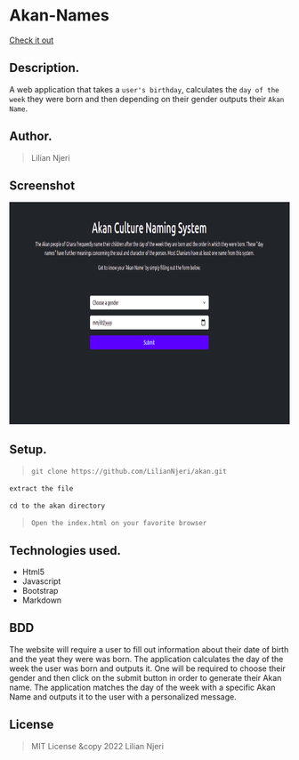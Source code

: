 # Akan-Names
[Check it out](https://liliannjeri.github.io/akan/)

## Description.
A web application that takes a ``user's birthday``, calculates the ``day of the week`` they were born and then depending on their gender outputs their ``Akan Name``. 

## Author.
 > Lilian Njeri

## Screenshot
<img src="https://raw.githubusercontent.com/LilianNjeri/akan/master/images/akan.png" width="800px" height="400px">

 ## Setup.
 > ``git clone https://github.com/LilianNjeri/akan.git ``
 
 ``extract the file``
 
 ``cd to the akan directory``
 
 > ``Open the index.html on your favorite browser``

 ## Technologies used.
  * Html5
  * Javascript
  * Bootstrap
  * Markdown

  ## BDD
The website will require a user to fill out information about their date of birth and the yeat they were was born. The application calculates the day of the week the user was born and outputs it. One will be required to choose their gender and then click on the submit button in order to generate their Akan name. The application matches the day of the week with a specific Akan Name and outputs it to the user with a personalized message.

## License
> MIT License &copy 2022 Lilian Njeri